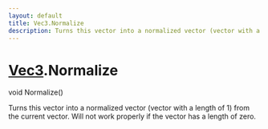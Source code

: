 ```yaml
---
layout: default
title: Vec3.Normalize
description: Turns this vector into a normalized vector (vector with a length of 1) from the current vector. Will not work properly if the vector has a length of zero.
---
```

# [Vec3]({{site.url}}/Pages/Reference/Vec3.html).Normalize

<div class='signature' markdown='1'>
void Normalize()
</div>

Turns this vector into a normalized vector (vector with a length of 1) from the
current vector. Will not work properly if the vector has a length of zero.



